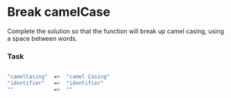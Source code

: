 # Break camelCase

Complete the solution so that the function will break up camel casing, using a space between words.

### Task

```sh

"camelCasing"  =>  "camel Casing"
"identifier"   =>  "identifier"
""             =>  ""
```